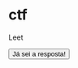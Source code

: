 # ctf

Leet

<button onclick='
  var resposta = prompt("Qual é o número?");
  if (resposta == 42) {
    alert("Parabéns! Vamos para o próximo desafio!");
    window.location.href="Cifra_de_César";
  } else {
    alert("Resposta errada. Tente novamente.");
  }
'>Já sei a resposta!</button>
